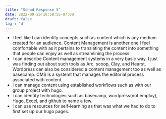```yaml
---
title: "Schod Response 5"
date: 2022-09-25T18:58:55-07:00
draft: false
tag : 'd'
---
```


- I feel like I can identify concepts such as content which is any medium created for an audience. Content Management is another one I feel comfortable with as it pertains to translating the content into something that people can enjoy as well as streamlining the process.
- I can describe Content management systems in a very basic way. I just was finding out about such tools as Arc, scoop, Clay, and Hearst. Wordpress can also be considered a content management too as well as basecamp. CMS is a systemt that manages the editorial process associated with content. 
- I can manage content using established workflows such as with our group project with hugo.
- I can identify technologies such as basecamp, wordpress(not employ), Hugo, Excel, and github to name a few.
- I can use resources for self-learning as that was what we had to do to first set up our hugo pages. 

